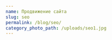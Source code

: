 ```yaml
---
name: Продвижение сайта
slug: seo
permalink: /blog/seo/
category_photo_path: /uploads/seo1.jpg
---
```



